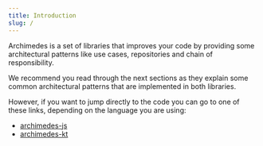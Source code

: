 ```yaml
---
title: Introduction
slug: /
---
```


Archimedes is a set of libraries that improves your code by providing some architectural patterns like use cases, repositories and chain of responsibility.

We recommend you read through the next sections as they explain some common architectural patterns that are implemented in both libraries.

However, if you want to jump directly to the code you can go to one of these links, depending on the language you are using:

-   [archimedes-js](/docs/js/)
-   [archimedes-kt](/docs/kt/)
